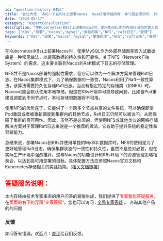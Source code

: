 ```yaml
---
id: "question-history-8456"
title: "各位大佬  请问一下在K8s上部署nacos  mysql用单独的库  NFS是必须的吗  作用是用于管理raft日志的 是吗？ nacos-opensource"
date: "2024-05-17"
category: "expertConsultation"
description: "在Kubernetes(K8s)上部署Nacos时，使用MySQL作为外部存储而非嵌入式数据库是一种常见做法，以提高数据的持久性和可靠性。关于NFS（Network File System）的需求，这主要关联到Nacos的Raft模式下日志的存储管理。NFS并不是Nacos部署的强制性需求，但它可以"
tags: ["K8s","部署","nacos","mysql","单独的库","NFS","raft日志","管理"]
keywords: ["K8s","部署","nacos","mysql","单独的库","NFS","raft日志","管理"]
---
```


在Kubernetes(K8s)上部署Nacos时，使用MySQL作为外部存储而非嵌入式数据库是一种常见做法，以提高数据的持久性和可靠性。关于NFS（Network File System）的需求，这主要关联到Nacos的Raft模式下日志的存储管理。

NFS并不是Nacos部署的强制性需求，但它可以作为一个解决方案来管理Raft日志。在Nacos集群模式下，为了确保数据的一致性，Nacos利用了Raft一致性算法，该算法需要持久化存储Raft日志。当没有指定特定的存储类（如NFS）时，Nacos可能会默认使用本地存储，但这在K8s环境中可能导致问题，比如当Pod重建或调度到不同节点时，本地存储的数据将不可用。

使用NFS的优势在于，它提供了一个跨多个节点共享的文件系统，可以确保即使Pod重启或者被重新调度到集群内的其他节点，Raft日志仍然可以被访问，从而保障了集群的高可用性。因此，虽然不是必须的，但使用NFS或其他类似的网络存储解决方案对于管理Raft日志来说是一个推荐的做法，它有助于提升系统的稳定性和容错能力。

总结来说，部署Nacos到K8s并使用单独的MySQL数据库时，NFS的使用是为了更好地管理Raft日志，确保集群状态的一致性和持久性，虽然不是绝对必要，但在实际生产环境中强烈推荐。这与Nacos的功能设计和K8s环境下的资源管理策略相契合，以达到高可用部署的目标。具体配置方法应参照Nacos官方文档和Kubernetes存储相关的实践指南。[[相关文档链接](https://nacos.io/docs/latest/guide/deployment.html)]
## <font color="#FF0000">答疑服务说明：</font> 

本内容经由技术专家审阅的用户问答的镜像生成，我们提供了<font color="#FF0000">专家智能答疑服务</font>，在<font color="#FF0000">页面的右下的浮窗”专家答疑“</font>。您也可以访问 : [全局专家答疑](https://opensource.alibaba.com/chatBot) 。 咨询其他产品的的问题

### 反馈
如问答有错漏，欢迎点：[差评](https://ai.nacos.io/user/feedbackByEnhancerGradePOJOID?enhancerGradePOJOId=13673)给我们反馈。
